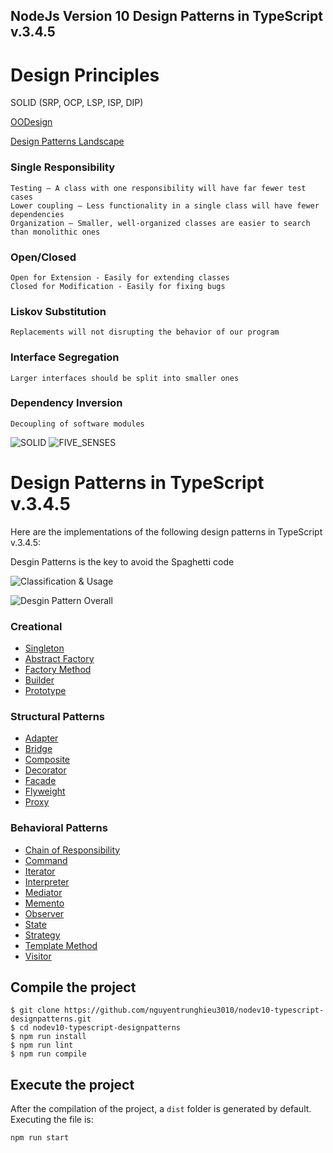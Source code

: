 
## NodeJs Version 10 Design Patterns in TypeScript v.3.4.5
# Design Principles #

SOLID (SRP, OCP, LSP, ISP, DIP)

[OODesign](https://www.oodesign.com/)

[Design Patterns Landscape](https://refactoring.guru/design-patterns)


### Single Responsibility ###
    Testing – A class with one responsibility will have far fewer test cases
    Lower coupling – Less functionality in a single class will have fewer dependencies
    Organization – Smaller, well-organized classes are easier to search than monolithic ones
### Open/Closed ###
    Open for Extension - Easily for extending classes
    Closed for Modification - Easily for fixing bugs
### Liskov Substitution ###
    Replacements will not disrupting the behavior of our program
### Interface Segregation ###
    Larger interfaces should be split into smaller ones
### Dependency Inversion ###
    Decoupling of software modules


![SOLID](https://cdn-images-1.medium.com/max/1200/1*yO6YGExWLJl5VOUL61xXvQ.jpeg) ![FIVE_SENSES](https://comps.gograph.com/five-senses-of-human-perception-poster-icons-taste-and-hear_gg105293706.jpg)

# Design Patterns in TypeScript v.3.4.5 #

Here are the implementations of the following design patterns in TypeScript v.3.4.5:

Desgin Patterns is the key to avoid the Spaghetti code

![Classification & Usage](http://webfuse.in/wp-content/uploads/2017/06/DESIGN-PATTERNS-WEBFUSE-4.png)


![Desgin Pattern Overall](https://4.bp.blogspot.com/-Mrv55XLP0y4/WwwaPGRIunI/AAAAAAAACV8/s3JTDambNs82GpY0_ZiITuqOrQy5ilG9QCLcBGAs/s1600/gof-design-pattern-category-diagram.PNG)

### Creational ###

* [Singleton](https://github.com/nguyentrunghieu3010/nodev10-typescript-designpatterns/tree/master/src/creational/singleton)
* [Abstract Factory](https://github.com/nguyentrunghieu3010/nodev10-typescript-designpatterns/tree/master/src/creational/abstract_factory)
* [Factory Method](https://github.com/nguyentrunghieu3010/nodev10-typescript-designpatterns/tree/master/src/creational/factory)
* [Builder](https://github.com/nguyentrunghieu3010/nodev10-typescript-designpatterns/tree/master/src/creational/builder)
* [Prototype](https://github.com/nguyentrunghieu3010/nodev10-typescript-designpatterns/tree/master/src/creational/prototype)


### Structural Patterns ###

* [Adapter](https://github.com/nguyentrunghieu3010/nodev10-typescript-designpatterns/tree/master/src/structural/adapter)
* [Bridge](https://github.com/nguyentrunghieu3010/nodev10-typescript-designpatterns/tree/master/src/structural/bridge)
* [Composite](https://github.com/nguyentrunghieu3010/nodev10-typescript-designpatterns/tree/master/src/structural/composite)
* [Decorator](https://github.com/nguyentrunghieu3010/nodev10-typescript-designpatterns/tree/master/src/structural/decorator)
* [Facade](https://github.com/nguyentrunghieu3010/nodev10-typescript-designpatterns/tree/master/src/structural/facade)
* [Flyweight](https://github.com/nguyentrunghieu3010/nodev10-typescript-designpatterns/tree/master/src/structural/flyweight)
* [Proxy](https://github.com/nguyentrunghieu3010/nodev10-typescript-designpatterns/tree/master/src/structural/proxy)


### Behavioral Patterns ###

* [Chain of Responsibility](https://github.com/nguyentrunghieu3010/nodev10-typescript-designpatterns/tree/master/src/behavioral/chain_of_responsibility)
* [Command](https://github.com/nguyentrunghieu3010/nodev10-typescript-designpatterns/tree/master/src/behavioral/command)
* [Iterator](https://github.com/nguyentrunghieu3010/nodev10-typescript-designpatterns/tree/master/src/behavioral/iterator)
* [Interpreter](https://github.com/nguyentrunghieu3010/nodev10-typescript-designpatterns/tree/master/src/singleton)
* [Mediator](https://github.com/nguyentrunghieu3010/nodev10-typescript-designpatterns/tree/master/src/singleton)
* [Memento](https://github.com/nguyentrunghieu3010/nodev10-typescript-designpatterns/tree/master/src/singleton)
* [Observer](https://github.com/nguyentrunghieu3010/nodev10-typescript-designpatterns/tree/master/src/singleton)
* [State](https://github.com/nguyentrunghieu3010/nodev10-typescript-designpatterns/tree/master/src/singleton)
* [Strategy](https://github.com/nguyentrunghieu3010/nodev10-typescript-designpatterns/tree/master/src/singleton)
* [Template Method](https://github.com/nguyentrunghieu3010/nodev10-typescript-designpatterns/tree/master/src/singleton)
* [Visitor](https://github.com/nguyentrunghieu3010/nodev10-typescript-designpatterns/tree/master/src/singleton)

## Compile the project

```
$ git clone https://github.com/nguyentrunghieu3010/nodev10-typescript-designpatterns.git
$ cd nodev10-typescript-designpatterns
$ npm run install
$ npm run lint
$ npm run compile
```

## Execute the project

After the compilation of the project, a `dist` folder is generated by default.
Executing the file is:

```
npm run start
```

